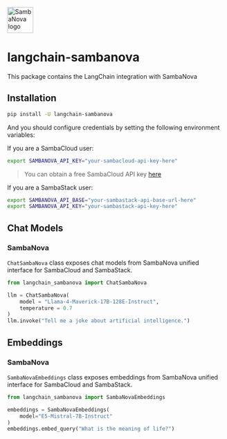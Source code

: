<a href="https://sambanova.ai/">
<picture>
  <source media="(prefers-color-scheme: dark)" srcset="./img/SambaNova-light-logo-1.png" height="60">
  <img alt="SambaNova logo" src="./img/SambaNova-dark-logo-1.png" height="60">
</picture>
</a>

# langchain-sambanova

This package contains the LangChain integration with SambaNova

## Installation

```bash
pip install -U langchain-sambanova
```

And you should configure credentials by setting the following environment variables:

If you are a SambaCloud user:

```bash
export SAMBANOVA_API_KEY="your-sambacloud-api-key-here"
```
> You can obtain a free SambaCloud API key [here](https://cloud.sambanova.ai/)

If you are a SambaStack user:

```bash
export SAMBANOVA_API_BASE="your-sambastack-api-base-url-here"
export SAMBANOVA_API_KEY="your-sambastack-api-key-here"
```

## Chat Models

### SambaNova

`ChatSambaNova` class exposes chat models from SambaNova unified interface for SambaCloud and SambaStack.

```python
from langchain_sambanova import ChatSambaNova

llm = ChatSambaNova(
    model = "Llama-4-Maverick-17B-128E-Instruct",
    temperature = 0.7
)
llm.invoke("Tell me a joke about artificial intelligence.")
```

## Embeddings

### SambaNova

`SambaNovaEmbeddings` class exposes embeddings from SambaNova unified interface for SambaCloud and SambaStack.

```python
from langchain_sambanova import SambaNovaEmbeddings

embeddings = SambaNovaEmbeddings(
    model="E5-Mistral-7B-Instruct"
)
embeddings.embed_query("What is the meaning of life?")
```
